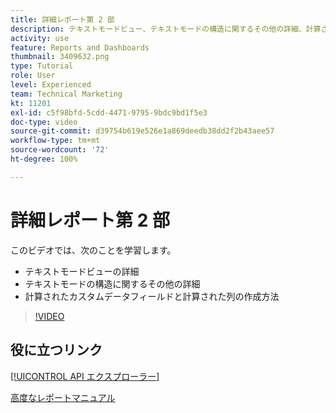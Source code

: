 ```yaml
---
title: 詳細レポート第 2 部
description: テキストモードビュー、テキストモードの構造に関するその他の詳細、計算されたカスタムデータ、計算された列に関する詳細について説明します。
activity: use
feature: Reports and Dashboards
thumbnail: 3409632.png
type: Tutorial
role: User
level: Experienced
team: Technical Marketing
kt: 11201
exl-id: c5f98bfd-5cdd-4471-9795-9bdc9bd1f5e3
doc-type: video
source-git-commit: d39754b619e526e1a869deedb38dd2f2b43aee57
workflow-type: tm+mt
source-wordcount: '72'
ht-degree: 100%

---
```


# 詳細レポート第 2 部

このビデオでは、次のことを学習します。

* テキストモードビューの詳細
* テキストモードの構造に関するその他の詳細
* 計算されたカスタムデータフィールドと計算された列の作成方法

>[!VIDEO](https://video.tv.adobe.com/v/3409634/?quality=12)

## 役に立つリンク

[[!UICONTROL API エクスプローラー]](https://developer.adobe.com/workfront/api-explorer/)

[高度なレポートマニュアル](/help/assets/advanced-reporting-manual.pdf)
